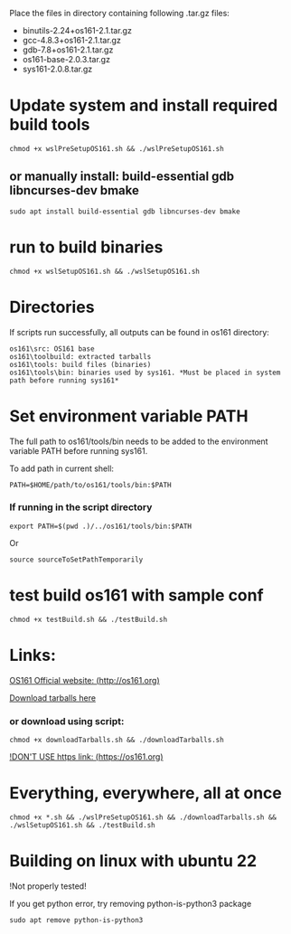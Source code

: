 Place the files in directory containing following .tar.gz files:
+ binutils-2.24+os161-2.1.tar.gz
+ gcc-4.8.3+os161-2.1.tar.gz
+ gdb-7.8+os161-2.1.tar.gz
+ os161-base-2.0.3.tar.gz
+ sys161-2.0.8.tar.gz

# Update system and install required build tools

    chmod +x wslPreSetupOS161.sh && ./wslPreSetupOS161.sh

## or manually install: build-essential gdb libncurses-dev bmake 

    sudo apt install build-essential gdb libncurses-dev bmake

# run to build binaries
    chmod +x wslSetupOS161.sh && ./wslSetupOS161.sh


# Directories
If scripts run successfully, all outputs can be found in os161 directory:

    os161\src: OS161 base
    os161\toolbuild: extracted tarballs
    os161\tools: build files (binaries)
    os161\tools\bin: binaries used by sys161. *Must be placed in system path before running sys161*

# Set environment variable PATH
The full path to os161/tools/bin needs to be added to the environment variable PATH before running sys161.

To add path in current shell:

    PATH=$HOME/path/to/os161/tools/bin:$PATH

### If running in the script directory
    export PATH=$(pwd .)/../os161/tools/bin:$PATH

Or

    source sourceToSetPathTemporarily


# test build os161 with sample conf
    chmod +x testBuild.sh && ./testBuild.sh

# Links:
[OS161 Official website: (http://os161.org)](http://os161.org)

[Download tarballs here](http://os161.org/download/)
### or download using script:
    chmod +x downloadTarballs.sh && ./downloadTarballs.sh

[!DON'T USE https link: (https://os161.org)](http://os161.org)

# Everything, everywhere, all at once
    chmod +x *.sh && ./wslPreSetupOS161.sh && ./downloadTarballs.sh && ./wslSetupOS161.sh && ./testBuild.sh

# Building on linux with ubuntu 22
!Not properly tested!

If you get python error, try removing python-is-python3 package

    sudo apt remove python-is-python3
    
